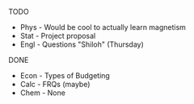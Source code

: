 TODO
- Phys - Would be cool to actually learn magnetism
- Stat - Project proposal
- Engl - Questions "Shiloh" (Thursday)

DONE
- Econ - Types of Budgeting
- Calc - FRQs (maybe)
- Chem - None

